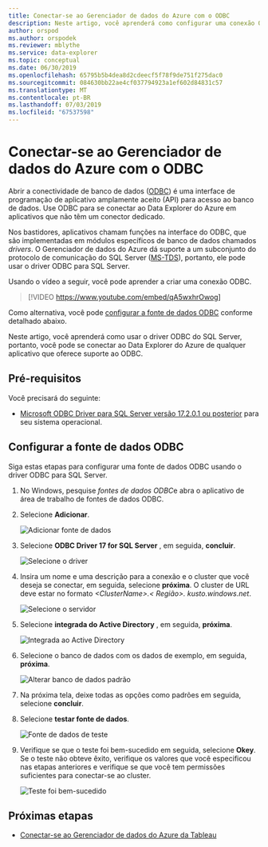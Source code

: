 ```yaml
---
title: Conectar-se ao Gerenciador de dados do Azure com o ODBC
description: Neste artigo, você aprenderá como configurar uma conexão ODBC Open Database Connectivity () para o Data Explorer do Azure.
author: orspod
ms.author: orspodek
ms.reviewer: mblythe
ms.service: data-explorer
ms.topic: conceptual
ms.date: 06/30/2019
ms.openlocfilehash: 65795b5b4dea8d2cdeecf5f78f9de751f275dac0
ms.sourcegitcommit: 084630bb22ae4cf037794923a1ef602d84831c57
ms.translationtype: MT
ms.contentlocale: pt-BR
ms.lasthandoff: 07/03/2019
ms.locfileid: "67537598"
---
```

# <a name="connect-to-azure-data-explorer-with-odbc"></a>Conectar-se ao Gerenciador de dados do Azure com o ODBC

Abrir a conectividade de banco de dados ([ODBC](/sql/odbc/reference/odbc-overview)) é uma interface de programação de aplicativo amplamente aceito (API) para acesso ao banco de dados. Use ODBC para se conectar ao Data Explorer do Azure em aplicativos que não têm um conector dedicado.

Nos bastidores, aplicativos chamam funções na interface do ODBC, que são implementadas em módulos específicos de banco de dados chamados *drivers*. O Gerenciador de dados do Azure dá suporte a um subconjunto do protocolo de comunicação do SQL Server ([MS-TDS](/azure/kusto/api/tds/)), portanto, ele pode usar o driver ODBC para SQL Server.

Usando o vídeo a seguir, você pode aprender a criar uma conexão ODBC. 

> [!VIDEO https://www.youtube.com/embed/qA5wxhrOwog]

Como alternativa, você pode [configurar a fonte de dados ODBC](#configure-the-odbc-data-source) conforme detalhado abaixo. 

Neste artigo, você aprenderá como usar o driver ODBC do SQL Server, portanto, você pode se conectar ao Data Explorer do Azure de qualquer aplicativo que oferece suporte ao ODBC. 

## <a name="prerequisites"></a>Pré-requisitos

Você precisará do seguinte:

* [Microsoft ODBC Driver para SQL Server versão 17.2.0.1 ou posterior](/sql/connect/odbc/download-odbc-driver-for-sql-server) para seu sistema operacional.

## <a name="configure-the-odbc-data-source"></a>Configurar a fonte de dados ODBC

Siga estas etapas para configurar uma fonte de dados ODBC usando o driver ODBC para SQL Server.

1. No Windows, pesquise *fontes de dados ODBC*e abra o aplicativo de área de trabalho de fontes de dados ODBC.

1. Selecione **Adicionar**.

    ![Adicionar fonte de dados](media/connect-odbc/add-data-source.png)

1. Selecione **ODBC Driver 17 for SQL Server** , em seguida, **concluir**.

    ![Selecione o driver](media/connect-odbc/select-driver.png)

1. Insira um nome e uma descrição para a conexão e o cluster que você deseja se conectar, em seguida, selecione **próxima**. O cluster de URL deve estar no formato  *\<ClusterName\>.\< Região\>. kusto.windows.net*.

    ![Selecione o servidor](media/connect-odbc/select-server.png)

1. Selecione **integrada do Active Directory** , em seguida, **próxima**.

    ![Integrada ao Active Directory](media/connect-odbc/active-directory-integrated.png)

1. Selecione o banco de dados com os dados de exemplo, em seguida, **próxima**.

    ![Alterar banco de dados padrão](media/connect-odbc/change-default-database.png)

1. Na próxima tela, deixe todas as opções como padrões em seguida, selecione **concluir**.

1. Selecione **testar fonte de dados**.

    ![Fonte de dados de teste](media/connect-odbc/test-data-source.png)

1. Verifique se que o teste foi bem-sucedido em seguida, selecione **Okey**. Se o teste não obteve êxito, verifique os valores que você especificou nas etapas anteriores e verifique se que você tem permissões suficientes para conectar-se ao cluster.

    ![Teste foi bem-sucedido](media/connect-odbc/test-succeeded.png)

## <a name="next-steps"></a>Próximas etapas

* [Conectar-se ao Gerenciador de dados do Azure da Tableau](tableau.md)